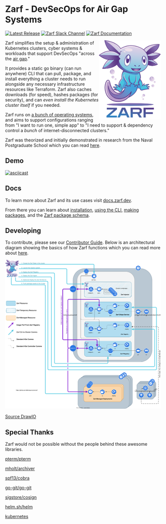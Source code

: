 # Zarf - DevSecOps for Air Gap Systems

[![Latest Release](https://img.shields.io/github/v/release/defenseunicorns/zarf)](https://github.com/defenseunicorns/zarf/releases)
[![Zarf Slack Channel](https://img.shields.io/badge/k8s%20slack-zarf-6d87c3)](https://kubernetes.slack.com/archives/C03B6BJAUJ3)
[![Zarf Documentation](https://img.shields.io/badge/web-zarf.dev-775ba1)](https://zarf.dev/)

<img align="right" alt="zarf logo" src=".images/zarf-logo.png"  height="256" />

Zarf simplifies the setup & administration of Kubernetes clusters, cyber systems & workloads that support DevSecOps "across the [air gap](https://en.wikipedia.org/wiki/Air_gap_(networking))."

It provides a static go binary (can run anywhere) CLI that can pull, package, and install everything a cluster needs to run alongside any necessary infrastructure resources like Terraform. Zarf also caches downloads (for speed), hashes packages (for security), and can _even install the Kubernetes cluster itself_ if you needed.

Zarf runs on [a bunch of operating systems](./docs/supported-oses.md), and aims to support configurations ranging from "I want to run one, simple app" to "I need to support & dependency control a _bunch_ of internet-disconnected clusters."

Zarf was theorized and initially demonstrated in research from the Naval Postgraduate School which you can read [here](https://calhoun.nps.edu/handle/10945/68688).

## Demo

[![asciicast](https://asciinema.org/a/475530.svg)](https://asciinema.org/a/475530)

## Docs

To learn more about Zarf and its use cases visit [docs.zarf.dev](https://docs.zarf.dev/docs/zarf-overview).

From there you can learn about [installation](https://docs.zarf.dev/docs/operator-manual/set-up-and-install), [using the CLI](https://docs.zarf.dev/docs/user-guide/the-zarf-cli/), [making packages](https://docs.zarf.dev/docs/user-guide/zarf-packages/), and the [Zarf package schema](https://docs.zarf.dev/docs/user-guide/zarf-schema).

<!-- TODO Copy editing -->

## Developing

To contribute, please see our [Contributor Guide](https://docs.zarf.dev/docs/developer-guide/contributor-guide).  Below is an architectural diagram showing the basics of how Zarf functions which you can read more about [here](https://docs.zarf.dev/docs/developer-guide/nerd-notes).

![Architecture Diagram](./docs/architecture.drawio.svg)

[Source DrawIO](docs/architecture.drawio.svg)

<!-- TODO Copy editing -->

## Special Thanks

Zarf would not be possible without the people behind these awesome libraries.

[pterm/pterm](https://github.com/pterm/pterm)

[mholt/archiver](https://github.com/mholt/archiver)

[spf13/cobra](https://github.com/spf13/cobra)

[go-git/go-git](https://github.com/go-git/go-git)

[sigstore/cosign](https://github.com/sigstore/cosign)

[helm.sh/helm](https://github.com/helm/helm)

[kubernetes](https://github.com/kubernetes)

<!-- TODO Formatting/Finalizing -->
